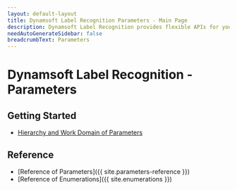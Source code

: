 ```yaml
---
layout: default-layout
title: Dynamsoft Label Recognition Parameters - Main Page
description: Dynamsoft Label Recognition provides flexible APIs for you to customize the scanning settings for different usage scenarios. 
needAutoGenerateSidebar: false
breadcrumbText: Parameters
---
```



# Dynamsoft Label Recognition - Parameters

## Getting Started

- [Hierarchy and Work Domain of Parameters](structure-and-interfaces-of-parameters.md)

## Reference

- [Reference of Parameters]({{ site.parameters-reference }})
- [Reference of Enumerations]({{ site.enumerations }})


